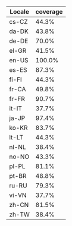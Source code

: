 ﻿| Locale | coverage |
| ------ | -------- |
| cs-CZ | 44.3% |
| da-DK | 43.8% |
| de-DE | 70.0% |
| el-GR | 41.5% |
| en-US | 100.0% |
| es-ES | 87.3% |
| fi-FI | 44.3% |
| fr-CA | 49.8% |
| fr-FR | 90.7% |
| it-IT | 37.7% |
| ja-JP | 97.4% |
| ko-KR | 83.7% |
| lt-LT | 44.3% |
| nl-NL | 38.4% |
| no-NO | 43.3% |
| pl-PL | 81.1% |
| pt-BR | 48.8% |
| ru-RU | 79.3% |
| vi-VN | 37.7% |
| zh-CN | 81.5% |
| zh-TW | 38.4% |
